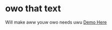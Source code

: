 # owo that text 
 Will make aww youw owo needs uwu
[Demo Here](http://68.66.193.247/owo/OwOTranslator.html)
